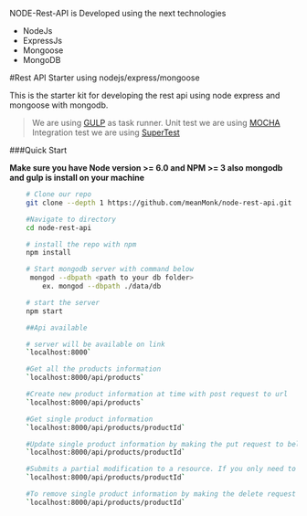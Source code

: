 
NODE-Rest-API is Developed using the next technologies
* NodeJs
* ExpressJs
* Mongoose
* MongoDB

#Rest API Starter using nodejs/express/mongoose

This is the starter kit for developing the rest api using node express and mongoose with mongodb.
> We are using [GULP](https://gulpjs.com/)  as task runner.
> Unit test we are using [MOCHA](https://mochajs.org/)
> Integration test we are using [SuperTest](https://www.npmjs.com/package/supertest)

###Quick Start

**Make sure you have Node version >= 6.0 and NPM >= 3 also mongodb  and gulp is install on your machine**

```bash
    # Clone our repo
    git clone --depth 1 https://github.com/meanMonk/node-rest-api.git

    #Navigate to directory
    cd node-rest-api

    # install the repo with npm
    npm install

    # Start mongodb server with command below
     mongod --dbpath <path to your db folder>
        ex. mongod --dbpath ./data/db

    # start the server
    npm start

    ##Api available

    # server will be available on link
    `localhost:8000`

    #Get all the products information
    `localhost:8000/api/products`

    #Create new product information at time with post request to url
    `localhost:8000/api/products`

    #Get single product information
    `localhost:8000/api/products/productId`

    #Update single product information by making the put request to below link
    `localhost:8000/api/products/productId`

    #Submits a partial modification to a resource. If you only need to update one field for the resource you may want to use the PATCH method with link below
    `localhost:8000/api/products/productId`

    #To remove single product information by making the delete request to below link
    `localhost:8000/api/products/productId`

```


